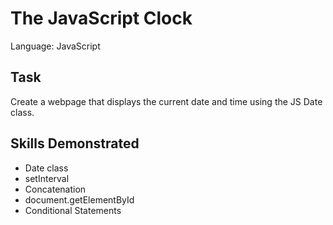 # The JavaScript Clock
Language: JavaScript
## Task
Create a webpage that displays the current date and time using the JS Date class.
## Skills Demonstrated
- Date class
- setInterval
- Concatenation
- document.getElementById
- Conditional Statements
